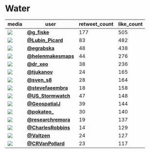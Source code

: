 # Water

| media                                                                                         | user                                                                                 |   retweet_count |   like_count |
|-----------------------------------------------------------------------------------------------|--------------------------------------------------------------------------------------|-----------------|--------------|
| ![](https://pbs.twimg.com/ext_tw_video_thumb/1461336569202290691/pu/img/rCZwftqe2KLMzfo0.jpg) | **[@g_fiske](https://twitter.com/g_fiske/status/1461337657666060289)**               |             177 |          505 |
| ![](https://pbs.twimg.com/media/FEeo5nnXoAg0De6.jpg)                                          | **[@Lubin_Picard](https://twitter.com/Lubin_Picard/status/1461322671103303680)**     |              83 |          482 |
| ![](https://pbs.twimg.com/media/FEdVc9gXwAMNzkY.jpg)                                          | **[@egrabska](https://twitter.com/egrabska/status/1461231921019691011)**             |              48 |          438 |
| ![](https://pbs.twimg.com/media/FEeL1S8WYAItk_1.jpg)                                          | **[@helenmakesmaps](https://twitter.com/helenmakesmaps/status/1461290605015937028)** |              44 |          276 |
| ![](https://pbs.twimg.com/media/FEfSYXfVUAUOCGo.jpg)                                          | **[@dr_xeo](https://twitter.com/dr_xeo/status/1461372265011068933)**                 |              38 |          236 |
| ![](https://pbs.twimg.com/media/FEeJ8OvWQAAW_2m.png)                                          | **[@tjukanov](https://twitter.com/tjukanov/status/1461289711360696321)**             |              24 |          165 |
| ![](https://pbs.twimg.com/ext_tw_video_thumb/1461247678013136900/pu/img/UUXmcWH7vHTvavXU.jpg) | **[@sven_s8](https://twitter.com/sven_s8/status/1461249453806043141)**               |              28 |          164 |
| ![](https://pbs.twimg.com/ext_tw_video_thumb/1461440909103484938/pu/img/0Ed4CohyfNC7VHCT.jpg) | **[@stevefaeembra](https://twitter.com/stevefaeembra/status/1461441466140700678)**   |              18 |          158 |
| ![](https://pbs.twimg.com/tweet_video_thumb/FEdOVn8VIAYJzol.jpg)                              | **[@US_Stormwatch](https://twitter.com/US_Stormwatch/status/1461223729615159296)**   |              47 |          148 |
| ![](https://pbs.twimg.com/tweet_video_thumb/FEguWn2XEAkWg_M.jpg)                              | **[@GeospatialJ](https://twitter.com/GeospatialJ/status/1461469075285151748)**       |              39 |          144 |
| ![](https://pbs.twimg.com/media/FEVI29OWQAwhbzs.jpg)                                          | **[@pokateo_](https://twitter.com/pokateo_/status/1461318270661775360)**             |              30 |          140 |
| ![](https://pbs.twimg.com/media/FEgZRoqWUAMoog5.jpg)                                          | **[@researchremora](https://twitter.com/researchremora/status/1461446291548999680)** |              19 |          137 |
| ![](https://pbs.twimg.com/media/FEer0UGXIAgJImu.jpg)                                          | **[@CharlesRobbins](https://twitter.com/CharlesRobbins/status/1461325696890982400)** |              14 |          129 |
| ![](https://pbs.twimg.com/media/FEcq8QcXMAABnMv.jpg)                                          | **[@Valtzen](https://twitter.com/Valtzen/status/1461185661533409283)**               |              24 |          127 |
| ![](https://pbs.twimg.com/media/FEfD-frUYBsAPQq.jpg)                                          | **[@CRVanPollard](https://twitter.com/CRVanPollard/status/1461352358198218762)**     |              23 |          117 |
 
